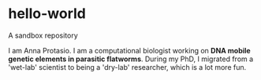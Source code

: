 # hello-world
A sandbox repository

I am Anna Protasio. I am a computational biologist working on **DNA mobile genetic elements in parasitic flatworms**. During my PhD, I migrated from a 'wet-lab' scientist to being a 'dry-lab' researcher, which is a lot more fun.
